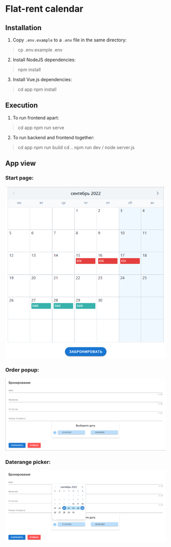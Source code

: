 # Flat-rent calendar
## Installation
1. Copy `.env.example` to a `.env` file in the same directory:

> cp .env.example .env

2. Install NodeJS dependencies:
> npm install

3. Install Vue.js dependencies:
> cd app
> npm install

## Execution
1. To run frontend apart:
> cd app
> npm run serve 
> 
2. To run backend and frontend together:
> cd app 
> npm run build
> cd ..
> npm run dev / node server.js

## App view
### Start page: 

![startPageScreen](./screenshots/start_page.png)

### Order popup:

![orderPopupScreen](./screenshots/order_popup.png)

### Daterange picker:

![dateRangePickerScreen](./screenshots/daterangepicker.png)
